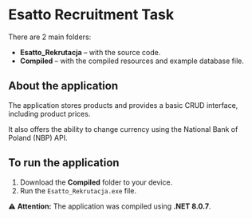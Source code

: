 # Esatto Recruitment Task

There are 2 main folders:

- **Esatto_Rekrutacja** – with the source code.  
- **Compiled** – with the compiled resources and example database file.

## About the application

The application stores products and provides a basic CRUD interface, including product prices.

It also offers the ability to change currency using the National Bank of Poland (NBP) API.

## To run the application

1. Download the **Compiled** folder to your device.  
2. Run the `Esatto_Rekrutacja.exe` file.

⚠️ **Attention:** The application was compiled using **.NET 8.0.7**.
